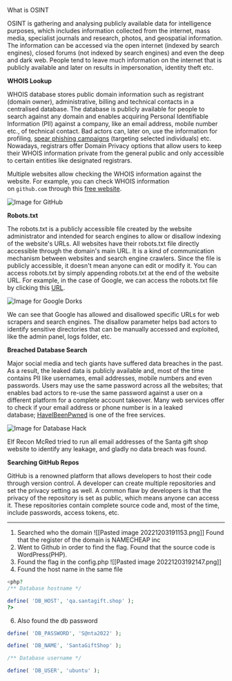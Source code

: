 What is OSINT

OSINT is gathering and analysing publicly available data for intelligence purposes, which includes information collected from the internet, mass media, specialist journals and research, photos, and geospatial information. The information can be accessed via the open internet (indexed by search engines), closed forums (not indexed by search engines) and even the deep and dark web. People tend to leave much information on the internet that is publicly available and later on results in impersonation, identity theft etc.

**WHOIS Lookup**

WHOIS database stores public domain information such as registrant (domain owner), administrative, billing and technical contacts in a centralised database. The database is publicly available for people to search against any domain and enables acquiring Personal Identifiable Information (PII) against a company, like an email address, mobile number etc., of technical contact. Bad actors can, later on, use the information for profiling, [spear phishing campaigns](https://www.trendmicro.com/vinfo/us/security/definition/spear-phishing) (targeting selected individuals) etc. Nowadays, registrars offer Domain Privacy options that allow users to keep their WHOIS information private from the general public and only accessible to certain entities like designated registrars. 

  

Multiple websites allow checking the WHOIS information against the website. For example, you can check WHOIS information on `github.com` through this [free website](https://who.is/whois/github.com). 

![Image for GitHub](https://tryhackme-images.s3.amazonaws.com/user-uploads/62a7685ca6e7ce005d3f3afe/room-content/52968096eecbc3a4838b1b2ea88ef2cd.png)  

  

**Robots.txt**

The robots.txt is a publicly accessible file created by the website administrator and intended for search engines to allow or disallow indexing of the website's URLs. All websites have their robots.txt file directly accessible through the domain's main URL. It is a kind of communication mechanism between websites and search engine crawlers. Since the file is publicly accessible, it doesn't mean anyone can edit or modify it. You can access robots.txt by simply appending robots.txt at the end of the website URL. For example, in the case of Google, we can access the robots.txt file by clicking this [URL](https://www.google.com/robots.txt).

  
![Image for Google Dorks](https://tryhackme-images.s3.amazonaws.com/user-uploads/62a7685ca6e7ce005d3f3afe/room-content/fb8a9ed97723cfcc61dab5c77f70d10d.png)

  

We can see that Google has allowed and disallowed specific URLs for web scrapers and search engines. The disallow parameter helps bad actors to identify sensitive directories that can be manually accessed and exploited, like the admin panel, logs folder, etc. 

  

**Breached Database Search**

Major social media and tech giants have suffered data breaches in the past.  As a result, the leaked data is publicly available and, most of the time contains PII like usernames, email addresses, mobile numbers and even passwords. Users may use the same password across all the websites; that enables bad actors to re-use the same password against a user on a different platform for a complete account takeover. Many web services offer to check if your email address or phone number is in a leaked database; [HaveIBeenPwned](https://haveibeenpwned.com/) is one of the free services.   

![Image for Database Hack](https://tryhackme-images.s3.amazonaws.com/user-uploads/62a7685ca6e7ce005d3f3afe/room-content/013ed1d5089a766f057c74be80e17f1c.png)  

Elf Recon McRed tried to run all email addresses of the Santa gift shop website to identify any leakage, and gladly no data breach was found. 

  

**Searching GitHub Repos**

GitHub is a renowned platform that allows developers to host their code through version control. A developer can create multiple repositories and set the privacy setting as well. A common flaw by developers is that the privacy of the repository is set as public, which means anyone can access it. These repositories contain complete source code and, most of the time, include passwords, access tokens, etc.

----
1. Searched who the domain
![[Pasted image 20221203191153.png]]
Found that the register of the domain is NAMECHEAP inc
2. Went to Github in order to find the flag. Found that the source code is WordPress(PHP).
3. Found the flag in the config.php
![[Pasted image 20221203192147.png]]
4. Found the host name in the same file
```php
<php?
/** Database hostname */

define( 'DB_HOST', 'qa.santagift.shop' );
?>
```
6. Also found the db password
```php
define( 'DB_PASSWORD', 'S@nta2022' );

define( 'DB_NAME', 'SantaGiftShop' );

/** Database username */

define( 'DB_USER', 'ubuntu' );
```